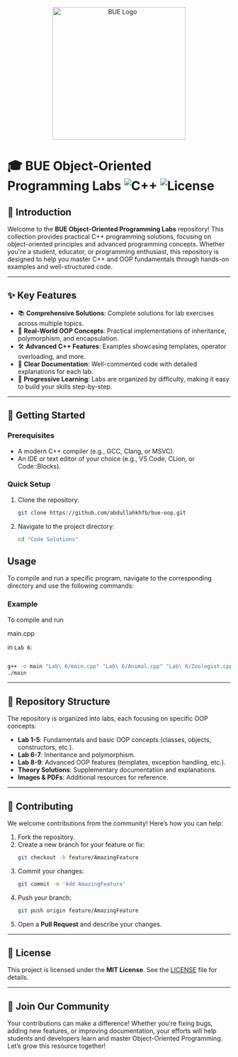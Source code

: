 <p align="center">
  <img src="https://pgs.bue.edu.eg/pgs/css/images/BUE-logo2-03.png" width="300" alt="BUE Logo">
</p>

# 🎓 BUE Object-Oriented Programming Labs ![C++](https://img.shields.io/badge/C%2B%2B-00599C?style=for-the-badge&logo=c%2B%2B&logoColor=white) ![License](https://img.shields.io/badge/License-MIT-green.svg)

## 🚀 Introduction

Welcome to the **BUE Object-Oriented Programming Labs** repository! This collection provides practical C++ programming solutions, focusing on object-oriented principles and advanced programming concepts. Whether you're a student, educator, or programming enthusiast, this repository is designed to help you master C++ and OOP fundamentals through hands-on examples and well-structured code.

---

## ✨ Key Features

- 📚 **Comprehensive Solutions**: Complete solutions for lab exercises across multiple topics.
- 🔄 **Real-World OOP Concepts**: Practical implementations of inheritance, polymorphism, and encapsulation.
- 🛠️ **Advanced C++ Features**: Examples showcasing templates, operator overloading, and more.
- 📝 **Clear Documentation**: Well-commented code with detailed explanations for each lab.
- 🎯 **Progressive Learning**: Labs are organized by difficulty, making it easy to build your skills step-by-step.

---

## 🔧 Getting Started

### Prerequisites

- A modern C++ compiler (e.g., GCC, Clang, or MSVC).
- An IDE or text editor of your choice (e.g., VS Code, CLion, or Code::Blocks).

### Quick Setup

1. Clone the repository:

   ```bash
   git clone https://github.com/abdullahkhfb/bue-oop.git
   ```

2. Navigate to the project directory:
   ```sh
   cd "Code Solutions"
   ```

## Usage

To compile and run a specific program, navigate to the corresponding directory and use the following commands:

### Example

To compile and run

main.cpp

in `Lab 6`:

```sh

g++ -o main "Lab\ 6/main.cpp" "Lab\ 6/Animal.cpp" "Lab\ 6/Zoologist.cpp"
./main
```

---

## 📁 Repository Structure

The repository is organized into labs, each focusing on specific OOP concepts:

- **Lab 1-5**: Fundamentals and basic OOP concepts (classes, objects, constructors, etc.).
- **Lab 6-7**: Inheritance and polymorphism.
- **Lab 8-9**: Advanced OOP features (templates, exception handling, etc.).
- **Theory Solutions**: Supplementary documentation and explanations.
- **Images & PDFs**: Additional resources for reference.

---

## 🤝 Contributing

We welcome contributions from the community! Here’s how you can help:

1. Fork the repository.
2. Create a new branch for your feature or fix:
   ```bash
   git checkout -b feature/AmazingFeature
   ```
3. Commit your changes:
   ```bash
   git commit -m 'Add AmazingFeature'
   ```
4. Push your branch:
   ```bash
   git push origin feature/AmazingFeature
   ```
5. Open a **Pull Request** and describe your changes.

---

## 📜 License

This project is licensed under the **MIT License**. See the [LICENSE](LICENSE) file for details.

---

## 🌟 Join Our Community

Your contributions can make a difference! Whether you're fixing bugs, adding new features, or improving documentation, your efforts will help students and developers learn and master Object-Oriented Programming. Let’s grow this resource together!
